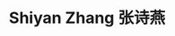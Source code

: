 ---
layout: page
title: Shiyan Zhang 张诗燕
description: Admin & Research Assistant<br />行政科研助理<br />&nbsp;
img: /assets/img/shiyan.jpg
email: zhangsy@mail.sustech.edu.cn
bio: >
    Shiyan comes from Yongzhou, Hunan Province. She graduated from Hunan Agricultural University with a bachelor's degree in bioinformatics, and joined COmics Lab as an admin & research assistant in the summer of 2022. She loves to read (although it has been a long time since she had time to quietly read a book), climb mountains. There are many things she wants to try, and she is trying to achieve them.
bio_cn: >
    诗燕来自湖南省永州市。她毕业于湖南农业大学，获得生物信息学学士学位，并于2022年夏天加入Ciomics Lab担任行政科研助理。她喜欢阅读（虽然已经很久没有时间安静地读一本书了），爬山，想尝试的事情很多，正在努力实现。
importance: 2
category: staff
---